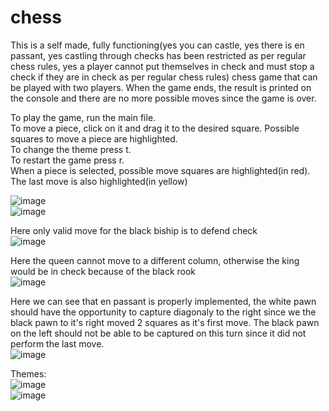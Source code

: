 # chess
This is a self made, fully functioning(yes you can castle, yes there is en passant, yes castling through checks has been restricted as per regular chess rules, yes a player cannot put themselves in check and must stop a check if they are in check as per regular chess rules) chess game that can be played with two players. When the game ends, the result is printed on the console and there are no more possible moves since the game is over. 

To play the game, run the main file.   
To move a piece, click on it and drag it to the desired square. Possible squares to move a piece are highlighted.   
To change the theme press t.   
To restart the game press r.   
When a piece is selected, possible move squares are highlighted(in red). The last move is also highlighted(in yellow)

![image](https://github.com/user-attachments/assets/fc35f4c5-3ead-497a-bb45-cc6d03ed4703)   
![image](https://github.com/user-attachments/assets/25ae074c-6448-4894-a373-47b3ec458e08)   

Here only valid move for the black biship is to defend check   
![image](https://github.com/user-attachments/assets/a7e1743e-ca8d-4517-896a-90ed63b4e0e5)   

Here the queen cannot move to a different column, otherwise the king would be in check because of the black rook   
![image](https://github.com/user-attachments/assets/aaf1222f-7045-46af-b221-35bfbcecf696)   

Here we can see that en passant is properly implemented, the white pawn should have the opportunity to capture diagonaly to the right since we the black pawn to it's right moved 2 squares as it's first move. The black pawn on the left should not be able to be captured on this turn since it did not perform the last move.   
![image](https://github.com/user-attachments/assets/f717ee09-aba7-43ce-9ce0-0d0a165eef31)



Themes:   
![image](https://github.com/user-attachments/assets/372903d5-611f-4694-b9fc-7713e022d613)   
![image](https://github.com/user-attachments/assets/ba0b1fbd-cf7b-4045-ba19-b6e069bbf5c8)



